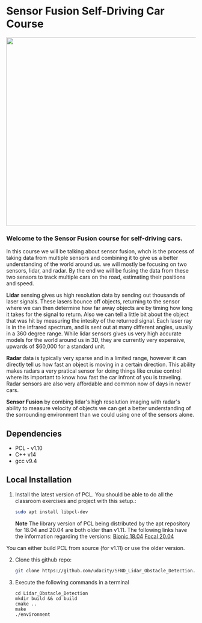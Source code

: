 # Sensor Fusion Self-Driving Car Course

<img src="media/project_result.gif" width="800" height="500" />

### Welcome to the Sensor Fusion course for self-driving cars.

In this course we will be talking about sensor fusion, whch is the process of taking data from multiple sensors and combining it to give us a better understanding of the world around us. we will mostly be focusing on two sensors, lidar, and radar. By the end we will be fusing the data from these two sensors to track multiple cars on the road, estimating their positions and speed.

**Lidar** sensing gives us high resolution data by sending out thousands of laser signals. These lasers bounce off objects, returning to the sensor where we can then determine how far away objects are by timing how long it takes for the signal to return. Also we can tell a little bit about the object that was hit by measuring the intesity of the returned signal. Each laser ray is in the infrared spectrum, and is sent out at many different angles, usually in a 360 degree range. While lidar sensors gives us very high accurate models for the world around us in 3D, they are currently very expensive, upwards of $60,000 for a standard unit.

**Radar** data is typically very sparse and in a limited range, however it can directly tell us how fast an object is moving in a certain direction. This ability makes radars a very pratical sensor for doing things like cruise control where its important to know how fast the car infront of you is traveling. Radar sensors are also very affordable and common now of days in newer cars.

**Sensor Fusion** by combing lidar's high resolution imaging with radar's ability to measure velocity of objects we can get a better understanding of the sorrounding environment than we could using one of the sensors alone.

## Dependencies

* PCL - v1.10
* C++ v14
* gcc v9.4

## Local Installation

1. Install the latest version of PCL. You should be able to do all the classroom exercises and project with this setup.:

   ```sh
   sudo apt install libpcl-dev
   ```
   **Note** The library version of PCL being distributed by the apt repository for 18.04 and 20.04 are both older than v1.11. The following links have the information regarding the versions: [Bionic 18.04](https://www.ubuntuupdates.org/package/core/bionic/universe/updates/libpcl-dev) [Focal 20.04](https://www.ubuntuupdates.org/package/core/focal/universe/base/libpcl-dev)

You can either build PCL from source (for v1.11) or use the older version.

2. Clone this github repo:

   ```sh
   git clone https://github.com/udacity/SFND_Lidar_Obstacle_Detection.git
   ```

3. Execute the following commands in a terminal

   ```shell
   cd Lidar_Obstacle_Detection
   mkdir build && cd build
   cmake ..
   make
   ./environment
   ```
